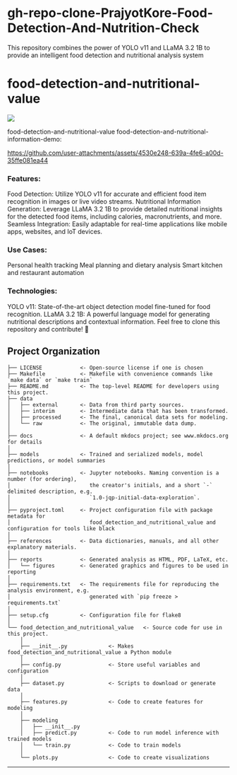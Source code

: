 # gh-repo-clone-PrajyotKore-Food-Detection-And-Nutrition-Check
This repository combines the power of YOLO v11 and LLaMA 3.2 1B to provide an intelligent food detection and nutritional analysis system

# food-detection-and-nutritional-value

<a target="_blank" href="https://cookiecutter-data-science.drivendata.org/">
    <img src="https://img.shields.io/badge/CCDS-Project%20template-328F97?logo=cookiecutter" />
</a>

food-detection-and-nutritional-value
food-detection-and-nutritional-information-demo:


https://github.com/user-attachments/assets/4530e248-639a-4fe6-a00d-35ffe081ea44

### Features:
Food Detection: Utilize YOLO v11 for accurate and efficient food item recognition in images or live video streams.
Nutritional Information Generation: Leverage LLaMA 3.2 1B to provide detailed nutritional insights for the detected food items, including calories, macronutrients, and more.
Seamless Integration: Easily adaptable for real-time applications like mobile apps, websites, and IoT devices.
### Use Cases:
Personal health tracking
Meal planning and dietary analysis
Smart kitchen and restaurant automation
### Technologies:
YOLO v11: State-of-the-art object detection model fine-tuned for food recognition.
LLaMA 3.2 1B: A powerful language model for generating nutritional descriptions and contextual information.
Feel free to clone this repository and contribute! 🚀



## Project Organization

```
├── LICENSE            <- Open-source license if one is chosen
├── Makefile           <- Makefile with convenience commands like `make data` or `make train`
├── README.md          <- The top-level README for developers using this project.
├── data
│   ├── external       <- Data from third party sources.
│   ├── interim        <- Intermediate data that has been transformed.
│   ├── processed      <- The final, canonical data sets for modeling.
│   └── raw            <- The original, immutable data dump.
│
├── docs               <- A default mkdocs project; see www.mkdocs.org for details
│
├── models             <- Trained and serialized models, model predictions, or model summaries
│
├── notebooks          <- Jupyter notebooks. Naming convention is a number (for ordering),
│                         the creator's initials, and a short `-` delimited description, e.g.
│                         `1.0-jqp-initial-data-exploration`.
│
├── pyproject.toml     <- Project configuration file with package metadata for 
│                         food_detection_and_nutritional_value and configuration for tools like black
│
├── references         <- Data dictionaries, manuals, and all other explanatory materials.
│
├── reports            <- Generated analysis as HTML, PDF, LaTeX, etc.
│   └── figures        <- Generated graphics and figures to be used in reporting
│
├── requirements.txt   <- The requirements file for reproducing the analysis environment, e.g.
│                         generated with `pip freeze > requirements.txt`
│
├── setup.cfg          <- Configuration file for flake8
│
└── food_detection_and_nutritional_value   <- Source code for use in this project.
    │
    ├── __init__.py             <- Makes food_detection_and_nutritional_value a Python module
    │
    ├── config.py               <- Store useful variables and configuration
    │
    ├── dataset.py              <- Scripts to download or generate data
    │
    ├── features.py             <- Code to create features for modeling
    │
    ├── modeling                
    │   ├── __init__.py 
    │   ├── predict.py          <- Code to run model inference with trained models          
    │   └── train.py            <- Code to train models
    │
    └── plots.py                <- Code to create visualizations
```

--------
